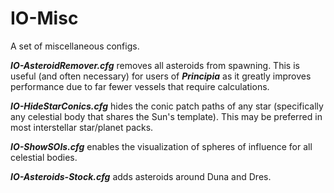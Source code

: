 # IO-Misc
A set of miscellaneous configs.

***IO-AsteroidRemover.cfg*** removes all asteroids from spawning. This is useful (and often necessary) for users of ***Principia*** as it greatly improves performance due to far fewer vessels that require calculations.

***IO-HideStarConics.cfg*** hides the conic patch paths of any star (specifically any celestial body that shares the Sun's template). This may be preferred in most interstellar star/planet packs.

***IO-ShowSOIs.cfg*** enables the visualization of spheres of influence for all celestial bodies.

***IO-Asteroids-Stock.cfg*** adds asteroids around Duna and Dres.
